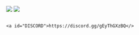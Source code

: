 ![](https://cdn.discordapp.com/attachments/1127744068693282877/1129806483270406245/artofwar-titre.png)
![](https://cdn.discordapp.com/attachments/1127744068693282877/1129649116851490826/RULES.png) 


                                                                                <a id="DISCORD">https://discord.gg/gEyThGXzBQ</>
